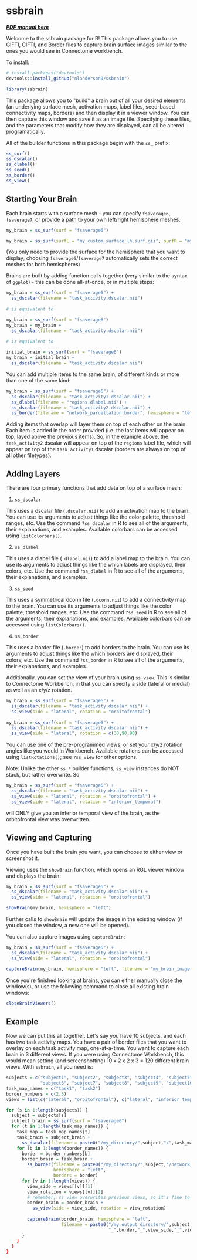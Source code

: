 ssbrain
================

***[PDF manual
here](https://github.com/nlanderson9/ssbrain/blob/main/docs/ssbrain_0.1.0.pdf)***

Welcome to the ssbrain package for R! This package allows you to use GIFTI, CIFTI, and Border files to capture brain surface images similar to the ones you would see in Connectome workbench.

To install:

``` r
# install.packages("devtools")
devtools::install_github("nlanderson9/ssbrain")
```

``` r
library(ssbrain)
```

This package allows you to "build" a brain out of all your desired elements (an underlying surface mesh, activation maps, label files, seed-based connectivity maps, borders) and then display it in a viewer window. You can then capture this window and save it as an image file. Specifying these files, and the parameters that modify how they are displayed, can all be altered programatically.

All of the builder functions in this package begin with the `ss_` prefix:

``` r
ss_surf()
ss_dscalar()
ss_dlabel()
ss_seed()
ss_border()
ss_view()
```

## Starting Your Brain

Each brain starts with a surface mesh - you can specify `fsaverage6`, `fsaverage7`, or provide a path to your own left/right hemisphere meshes.

``` r
my_brain = ss_surf(surf = "fsaverage6")

my_brain = ss_surf(surfL = "my_custom_surface_lh.surf.gii", surfR = "my_custom_surface_rh.surf.gii")
```

(You only need to provide the surface for the hemisphere that you want to display; choosing `fsaverage6`/`fsaverage7` automatically sets the correct meshes for both hemispheres)


Brains are built by adding function calls together (very similar to the syntax of `ggplot`) - this can be done all-at-once, or in multiple steps:

``` r 
my_brain = ss_surf(surf = "fsaverage6") + 
  ss_dscalar(filename = "task_activity.dscalar.nii")
  
# is equivalent to

my_brain = ss_surf(surf = "fsaverage6")
my_brain = my_brain +
  ss_dscalar(filename = "task_activity.dscalar.nii")
  
# is equivalent to

initial_brain = ss_surf(surf = "fsaverage6")
my_brain = initial_brain + 
  ss_dscalar(filename = "task_activity.dscalar.nii")
```

You can add multiple items to the same brain, of different kinds or more than one of the same kind:

``` r 
my_brain = ss_surf(surf = "fsaverage6") + 
  ss_dscalar(filename = "task_activity1.dscalar.nii") + 
  ss_dlabel(filename = "regions.dlabel.nii") + 
  ss_dscalar(filename = "task_activity2.dscalar.nii") +
  ss_border(filename = "network_parcellation.border", hemisphere = "left")
```

Adding items that overlap will layer them on top of each other on the brain. Each item is added in the order provided (i.e. the last items will appear on top, layed above the previous items). So, in the example above, the `task_activity2` dscalar will appear on top of the `regions` label file, which will appear on top of the `task_activity1` dscalar (borders are always on top of all other filetypes).

## Adding Layers

There are four primary functions that add data on top of a surface mesh:

1. `ss_dscalar`

This uses a dscalar file (`.dscalar.nii`) to add an activation map to the brain. You can use its arguments to adjust things like the color palette, threshold ranges, etc. Use the command `?ss_dscalar` in R to see all of the arguments, their explanations, and examples. Available colorbars can be accessed using `listColorbars()`.

2. `ss_dlabel`

This uses a dlabel file (`.dlabel.nii`) to add a label map to the brain. You can use its arguments to adjust things like the which labels are displayed, their colors, etc. Use the command `?ss_dlabel` in R to see all of the arguments, their explanations, and examples.

3. `ss_seed`

This uses a symmetrical dconn file (`.dconn.nii`) to add a connectivity map to the brain. You can use its arguments to adjust things like the color palette, threshold ranges, etc. Use the command `?ss_seed` in R to see all of the arguments, their explanations, and examples. Available colorbars can be accessed using `listColorbars()`.

4. `ss_border`

This uses a border file (`.border`) to add borders to the brain. You can use its arguments to adjust things like the which borders are displayed, their colors, etc. Use the command `?ss_border` in R to see all of the arguments, their explanations, and examples.


Additionally, you can set the view of your brain using `ss_view`. This is similar to Connectome Workbench, in that you can specify a side (lateral or medial) as well as an x/y/z rotation.

``` r
my_brain = ss_surf(surf = "fsaverage6") + 
  ss_dscalar(filename = "task_activity.dscalar.nii") + 
  ss_view(side = "lateral", rotation = "orbitofrontal")
  
my_brain = ss_surf(surf = "fsaverage6") + 
  ss_dscalar(filename = "task_activity.dscalar.nii") + 
  ss_view(side = "lateral", rotation = c(30,90,90)
```

You can use one of the pre-programmed views, or set your x/y/z rotation angles like you would in Workbench.  Available rotations can be accessed using `listRotations()`; see `?ss_view` for other options.

Note: Unlike the other `ss_*` builder functions, `ss_view` instances do NOT stack, but rather overwrite. So

``` r
my_brain = ss_surf(surf = "fsaverage6") + 
  ss_dscalar(filename = "task_activity.dscalar.nii") + 
  ss_view(side = "lateral", rotation = "orbitofrontal") +
  ss_view(side = "lateral", rotation = "inferior_temporal")
```
will ONLY give you an inferior temporal view of the brain, as the orbitofrontal view was overwritten.

## Viewing and Capturing

Once you have built the brain you want, you can choose to either view or screenshot it.

Viewing uses the `showBrain` function, which opens an RGL viewer window and displays the brain:

``` r
my_brain = ss_surf(surf = "fsaverage6") + 
  ss_dscalar(filename = "task_activity.dscalar.nii") + 
  ss_view(side = "lateral", rotation = "orbitofrontal")

showBrain(my_brain, hemisphere = "left")
```

Further calls to `showBrain` will update the image in the existing window (if you closed the window, a new one will be opened).

You can also capture images using `captureBrain`:

``` r
my_brain = ss_surf(surf = "fsaverage6") + 
  ss_dscalar(filename = "task_activity.dscalar.nii") + 
  ss_view(side = "lateral", rotation = "orbitofrontal")

captureBrain(my_brain, hemisphere = "left", filename = "my_brain_image.png")
```

Once you're finished looking at brains, you can either manually close the window(s), or use the following command to close all existing brain windows:
``` r
closeBrainViewers()
```

## Example

Now we can put this all together. Let's say you have 10 subjects, and each has two task activity maps. You have a pair of border files that you want to overlay on each task activity map, one-at-a-time. You want to capture each brain in 3 different views. If you were using Connectome Workbench, this would mean setting (and screenshotting) 10 x 2 x 2 x 3 = 120 different brain views. With `ssbrain`, all you need is:

``` r 
subjects = c("subject1", "subject2", "subject3", "subject4", "subject5",
             "subject6", "subject7", "subject8", "subject9", "subject10")
task_map_names = c("task1", "task2")
border_numbers = c(2,5)
views = list(c("lateral", "orbitofrontal"), c("lateral", "inferior_temporal"), c("medial", "orbitofrontal")

for (s in 1:length(subjects)) {
  subject = subjects[s]
  subject_brain = ss_surf(surf = "fsaverage6")
  for (t in 1:length(task_map_names)) {
    task_map = task_map_names[t]
    task_brain = subject_brain + 
      ss_dscalar(filename = paste0("/my_directory/",subject,"/",task_map,".dscalar.nii"))
    for (b in 1:length(border_names)) {
      border = border_numbers[b]
      border_brain = task_brain +
        ss_border(filename = paste0("/my_directory/",subject,"/network_parcellation_lh.border",
                  hemisphere = "left",
                  borders = border)
      for (v in 1:length(views)) {
        view_side = views[[v]][1]
        view_rotation = views[[v]][2]
        # remember, ss_view overwrites previous views, so it's fine to keep updating the same object
        border_brain = border_brain + 
          ss_view(side = view_side, rotation = view_rotation) 
        
        captureBrain(border_brain, hemisphere = "left",
                     filename = paste0("/my_output_directory/",subject,"_",task_map,
                                       "_",border,"_",view_side,"_",view_rotation,".png"))
      }
    }
  }
}
```
